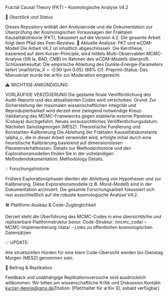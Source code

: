 ​Fractal Causal Theory (FKT) – Kosmologische Analyse V4.2

​📄 Überblick und Status

​Dieses Repository enthält den Analysecode und die Dokumentation zur Überprüfung der Kosmologischen Voraussagen der Fraktalen Kausalitätstheorie (FKT), fokussiert auf die Version 4.2. Die gesamte Arbeit folgt dem Pfad des Peer-Reviews.
​🔬 Aktuelle Analyse: FKT und wCDM-Modell
​Die Arbeit V4.2 ist inhaltlich abgeschlossen. Die Kernthese, basierend auf dem Kurzer-Principle, wird mittels Multi-Observablen MCMC-Analyse (SN Ia, BAO, CMB) im Rahmen des wCDM-Modells überprüft.
​Schlüsselresultat: Die empirische Ableitung des Dunkle-Energie-Parameters liefert \mathbf{w_X = -0.90 \pm 0.05} (68% CI).
​Preprint-Status: Das Manuskript wurde bei arXiv zur Moderation eingereicht.

​⚠️ WICHTIGE ANKÜNDIGUNG: 

VORLÄUFIGE VERZÖGERUNG
​Die geplante finale Veröffentlichung des Audit-Reports und des aktualisierten Codes wird verschoben.
​Grund: Zur Sicherstellung der maximalen wissenschaftlichen Integrität und Reproduzierbarkeit wird derzeit eine zwingend notwendige Kreuz-Validierung des MCMC-Frameworks gegen etablierte externe Pipelines (Cobaya) durchgeführt.
​Neues voraussichtliches Veröffentlichungsdatum: Nächsten Samstagmorgen (MESZ).
​Theoretische Fundierung und Konstanten-Kalibrierung
​Die Ableitung der Fraktalen Kausalitätskonstante \alpha_c, die in dieser Arbeit verwendet wird, erfolgte initial durch eine heuristische Kalibrierung basierend auf dimensionslosen Planetenverhältnissen. Details zur Methodenhistorie und den Explorationsmodellen finden Sie in der vollständigen Methodendokumentation: Methodology Details.

​💡 Forschungshistorie

​Frühere Explorationsphasen dienten der Ableitung von Hypothesen und zur Kalibrierung. Diese Explorationsmodelle (z.B. Mond-Modell) sind in der Dokumentation archiviert. Die gesamte Forschungsarbeit fokussiert sich nun ausschließlich auf die robuste kosmologische Analyse V4.2.

​🛠 Plattform-Ausbau & Code-Zugänglichkeit

​Derzeit steht die Überführung des MCMC-Codes in eine übersichtliche und replizierbare Plattformstruktur bevor.
​Code-Struktur:
​/mcmc_code/ – MCMC-Implementierung
​/data/ – Links zu öffentlichen kosmologischen Datensätzen

​✅ UPDATE: 

Alle strukturellen Hürden für eine klare Code-Übersicht werden bis Dienstag Morgen (MESZ) genommen sein.

​🤝 Beitrag & Replikation

​Feedback und unabhängige Replikationsversuche sind ausdrücklich willkommen. Wir bitten um wissenschaftliche Kritik und Diskussion.
​Kontakt: kurzer-dennis@gmx.de
​Zitation: [Platzhalter für arXiv ID, sobald verfügbar]